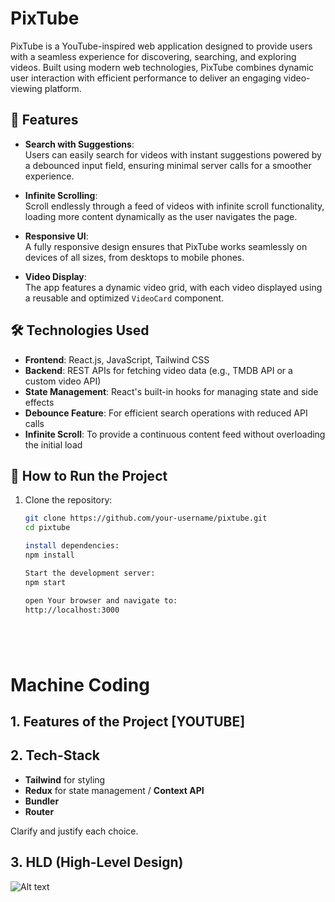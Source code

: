 # PixTube

PixTube is a YouTube-inspired web application designed to provide users with a seamless experience for discovering, searching, and exploring videos. Built using modern web technologies, PixTube combines dynamic user interaction with efficient performance to deliver an engaging video-viewing platform.

## 🌟 Features

- **Search with Suggestions**:  
  Users can easily search for videos with instant suggestions powered by a debounced input field, ensuring minimal server calls for a smoother experience.

- **Infinite Scrolling**:  
  Scroll endlessly through a feed of videos with infinite scroll functionality, loading more content dynamically as the user navigates the page.

- **Responsive UI**:  
  A fully responsive design ensures that PixTube works seamlessly on devices of all sizes, from desktops to mobile phones.

- **Video Display**:  
  The app features a dynamic video grid, with each video displayed using a reusable and optimized `VideoCard` component.

## 🛠️ Technologies Used

- **Frontend**: React.js, JavaScript, Tailwind CSS
- **Backend**: REST APIs for fetching video data (e.g., TMDB API or a custom video API)
- **State Management**: React's built-in hooks for managing state and side effects
- **Debounce Feature**: For efficient search operations with reduced API calls
- **Infinite Scroll**: To provide a continuous content feed without overloading the initial load

## 🚀 How to Run the Project

1. Clone the repository:  
   ```bash
   git clone https://github.com/your-username/pixtube.git
   cd pixtube

   install dependencies:
   npm install

   Start the development server:
   npm start

   open Your browser and navigate to:
   http://localhost:3000






# Machine Coding 
## 1. Features of the Project [YOUTUBE]
## 2. Tech-Stack
   - **Tailwind** for styling
   - **Redux** for state management / **Context API**
   - **Bundler**
   - **Router**

   Clarify and justify each choice.

## 3. HLD (High-Level Design)

   
   ![Alt text](./public/Untitled%20Diagram.drawio.png)